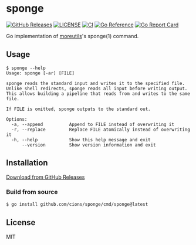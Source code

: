 # sponge

[![GitHub Releases](https://img.shields.io/github/v/release/cions/sponge?sort=semver)](https://github.com/cions/sponge/releases)
[![LICENSE](https://img.shields.io/github/license/cions/sponge)](https://github.com/cions/sponge/blob/master/LICENSE)
[![CI](https://github.com/cions/sponge/actions/workflows/ci.yml/badge.svg)](https://github.com/cions/sponge/actions/workflows/ci.yml)
[![Go Reference](https://pkg.go.dev/badge/github.com/cions/sponge.svg)](https://pkg.go.dev/github.com/cions/sponge)
[![Go Report Card](https://goreportcard.com/badge/github.com/cions/sponge)](https://goreportcard.com/report/github.com/cions/sponge)

Go implementation of [moreutils](https://joeyh.name/code/moreutils/)'s sponge(1) command.

## Usage

```
$ sponge --help
Usage: sponge [-ar] [FILE]

sponge reads the standard input and writes it to the specified file.
Unlike shell redirects, sponge reads all input before writing output.
This allows building a pipeline that reads from and writes to the same file.

If FILE is omitted, sponge outputs to the standard out.

Options:
  -a, --append          Append to FILE instead of overwriting it
  -r, --replace         Replace FILE atomically instead of overwriting it
  -h, --help            Show this help message and exit
      --version         Show version information and exit
```

## Installation

[Download from GitHub Releases](https://github.com/cions/sponge/releases)

### Build from source

```sh
$ go install github.com/cions/sponge/cmd/sponge@latest
```

## License

MIT
